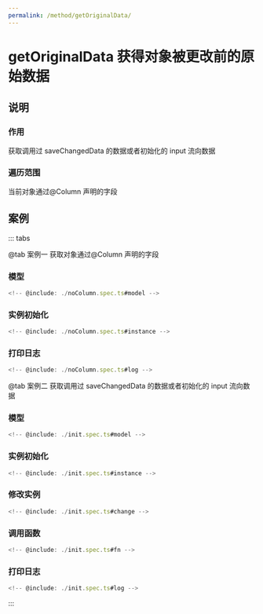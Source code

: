 ```yaml
---
permalink: /method/getOriginalData/
---
```


# getOriginalData 获得对象被更改前的原始数据

## 说明

### 作用

获取调用过 saveChangedData 的数据或者初始化的 input 流向数据

### 遍历范围

当前对象通过@Column 声明的字段

## 案例

::: tabs

@tab 案例一
获取对象通过@Column 声明的字段

### 模型

```ts :no-line-numbers
<!-- @include: ./noColumn.spec.ts#model -->
```

### 实例初始化

```ts :no-line-numbers
<!-- @include: ./noColumn.spec.ts#instance -->
```

### 打印日志

```ts :no-line-numbers
<!-- @include: ./noColumn.spec.ts#log -->
```

@tab 案例二
获取调用过 saveChangedData 的数据或者初始化的 input 流向数据

### 模型

```ts :no-line-numbers
<!-- @include: ./init.spec.ts#model -->
```

### 实例初始化

```ts :no-line-numbers
<!-- @include: ./init.spec.ts#instance -->
```

### 修改实例

```ts :no-line-numbers
<!-- @include: ./init.spec.ts#change -->
```

### 调用函数

```ts :no-line-numbers
<!-- @include: ./init.spec.ts#fn -->
```

### 打印日志

```ts :no-line-numbers
<!-- @include: ./init.spec.ts#log -->
```

:::
